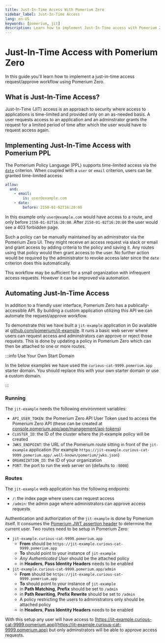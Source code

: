 ```yaml
---
title: Just-In-Time Access With Pomerium Zero
sidebar_label: Just-In-Time Access
lang: en-US
keywords: [pomerium, jit]
description: Learn how to implement Just-In-Time access with Pomerium Zero.
---
```


# Just-In-Time Access with Pomerium Zero

In this guide you'll learn how to implement a just-in-time access request/approve workflow using Pomerium Zero.

## What is Just-In-Time Access?

Just-In-Time (JIT) access is an approach to security where access to applications is time-limited and provided only on an as-needed basis. A user requests access to an application and an adminstrator grants the request for a limited period of time after which the user would have to request access again.

## Implementing Just-In-Time Access with Pomerium PPL

The Pomerium Policy Language (PPL) supports time-limited access via the [`date`](/docs/capabilities/ppl#date-matcher) criterion. When coupled with a `user` or `email` criterion, users can be granted time-limited access:

```yaml
allow:
  and:
    - email:
        is: user@example.com
    - date:
        before: 2150-01-02T16:20:00
```

In this example only `user@example.com` would have access to a route, and only before `2150-01-02T16:20:00`. After `2150-01-02T16:20:00` the user would see a 403 forbidden page.

Such a policy can be manually maintained by an adminstrator via the Pomerium Zero UI. They might receive an access request via slack or email and grant access by adding criteria to the policy and saving it. Any routes using that policy would then grant access to the user. No further action would be required by the administrator to revoke access later since the `date` criterion does this automatically.

This workflow may be sufficient for a small organization with infrequent access requests. However it can be improved via automation.

## Automating Just-In-Time Access

In addition to a friendly user interface, Pomerium Zero has a publically-accessible API. By building a custom application utilizing this API we can automate the request/approve workflow.

To demonstrate this we have built a `jit-example` application in Go available at [github.com/pomerium/jit-example](https://github.com/pomerium/jit-example). It runs a basic web server where users can request access and adminstrators can approve or reject those requests. This is done by updating a policy in Pomerium Zero which can then be attached to one or more routes.

:::info Use Your Own Start Domain

In the below examples we have used the `curious-cat-9999.pomerium.app` starter domain. You should replace this with your own starter domain or use a custom domain.

:::

### Running

The `jit-example` needs the following environment variables:

- `API_USER_TOKEN`: the Pomerium Zero API User Token used to access the Pomerium Zero API (these can be created at [console.pomerium.app/app/management/api-tokens](https://console.pomerium.app/app/management/api-tokens))
- `CLUSTER_ID`: the ID of the cluster where the jit-example policy will be created
- `JWKS_ENDPOINT`: the URL of the Pomerium route sitting in front of the `jit-example` application (for example `https://jit-example.curious-cat-9999.pomerium.app/.well-known/pomerium/jwks.json`)
- `ORGANIZATION_ID`: the ID of your organization
- `PORT`: the port to run the web server on (defaults to `:8000`)

### Routes

The `jit-example` web application has the following endpoints:

- `/`: the index page where users can request access
- `/admin`: the admin page where administrators can approve access requests

Authentication and authorization of the `jit-example` is done by Pomerium itself. It consumes the [Pomerium JWT assertion header](https://www.pomerium.io/reference/#pass-identity-headers) to determine the current user. Two routes need to be setup in Pomerium Zero:

- `jit-example.curious-cat-9999.pomerium.app`
  - **From** should be `https://jit-example.curious-cat-9999.pomerium.app`
  - **To** should point to your instance of `jit-example`
  - _Any Authenticated User_ should be the attached policy
  - in **Headers**, **Pass Identity Headers** needs to be enabled
- `jit-example.curious-cat-9999.pomerium.app/admin`
  - **From** should be `https://jit-example.curious-cat-9999.pomerium.app`
  - **To** should point to your instance of `jit-example`
  - in **Path Matching**, **Prefix** should be set to `/admin`
  - in **Path Rewriting**, **Prefix Rewrite** should be set to `/admin`
  - A policy restricting the users to administrators only should be attached policy
  - in **Headers**, **Pass Identity Headers** needs to be enabled

With this setup any user will have access to [https://jit-example.curious-cat-9999.pomerium.app](https://jit-example.curious-cat-9999.pomerium.app) but only adminstrators will be able to approve access requests.

